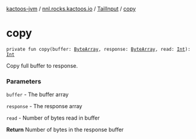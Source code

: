 [kactoos-jvm](../../index.md) / [nnl.rocks.kactoos.io](../index.md) / [TailInput](index.md) / [copy](./copy.md)

# copy

`private fun copy(buffer: `[`ByteArray`](https://kotlinlang.org/api/latest/jvm/stdlib/kotlin/-byte-array/index.html)`, response: `[`ByteArray`](https://kotlinlang.org/api/latest/jvm/stdlib/kotlin/-byte-array/index.html)`, read: `[`Int`](https://kotlinlang.org/api/latest/jvm/stdlib/kotlin/-int/index.html)`): `[`Int`](https://kotlinlang.org/api/latest/jvm/stdlib/kotlin/-int/index.html)

Copy full buffer to response.

### Parameters

`buffer` - The buffer array

`response` - The response array

`read` - Number of bytes read in buffer

**Return**
Number of bytes in the response buffer

